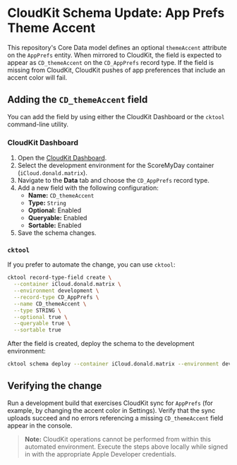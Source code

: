 # CloudKit Schema Update: App Prefs Theme Accent

This repository's Core Data model defines an optional `themeAccent` attribute on the `AppPrefs` entity. When mirrored to CloudKit, the field is expected to appear as `CD_themeAccent` on the `CD_AppPrefs` record type. If the field is missing from CloudKit, CloudKit pushes of app preferences that include an accent color will fail.

## Adding the `CD_themeAccent` field

You can add the field by using either the CloudKit Dashboard or the `cktool` command-line utility.

### CloudKit Dashboard

1. Open the [CloudKit Dashboard](https://icloud.developer.apple.com/dashboard/).
2. Select the development environment for the ScoreMyDay container (`iCloud.donald.matrix`).
3. Navigate to the **Data** tab and choose the `CD_AppPrefs` record type.
4. Add a new field with the following configuration:
   - **Name:** `CD_themeAccent`
   - **Type:** `String`
   - **Optional:** Enabled
   - **Queryable:** Enabled
   - **Sortable:** Enabled
5. Save the schema changes.

### `cktool`

If you prefer to automate the change, you can use `cktool`:

```bash
cktool record-type-field create \
  --container iCloud.donald.matrix \
  --environment development \
  --record-type CD_AppPrefs \
  --name CD_themeAccent \
  --type STRING \
  --optional true \
  --queryable true \
  --sortable true
```

After the field is created, deploy the schema to the development environment:

```bash
cktool schema deploy --container iCloud.donald.matrix --environment development
```

## Verifying the change

Run a development build that exercises CloudKit sync for `AppPrefs` (for example, by changing the accent color in Settings). Verify that the sync uploads succeed and no errors referencing a missing `CD_themeAccent` field appear in the console.

> **Note:** CloudKit operations cannot be performed from within this automated environment. Execute the steps above locally while signed in with the appropriate Apple Developer credentials.
